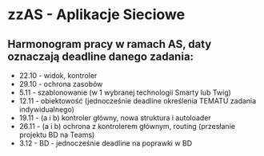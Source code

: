 # zzAS - Aplikacje Sieciowe
## Harmonogram pracy w ramach AS, daty oznaczają deadline danego zadania:
* 22.10 - widok, kontroler 
* 29.10 - ochrona zasobów 
* 5.11 - szablonowanie 
(w 1 wybranej technologii Smarty lub Twig)
* 12.11 - obiektowość 
(jednocześnie deadline określenia TEMATU zadania indywidualnego)
* 19.11 - (a i b) kontroler główny, nowa struktura i autoloader
* 26.11 - (a i b) ochrona z kontrolerem głównym, routing
(przesłanie projektu BD na Teams)
* 3.12 - BD - jednocześnie deadline na poprawki w BD
